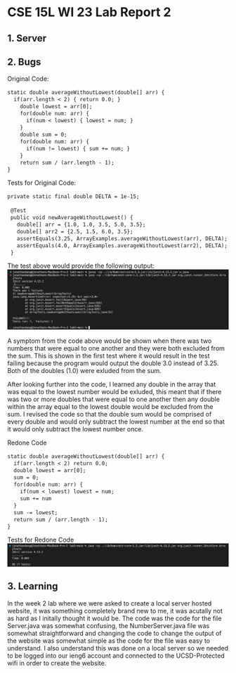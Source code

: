 # CSE 15L WI 23 Lab Report 2

## 1. Server

## 2. Bugs
Original Code:
```
static double averageWithoutLowest(double[] arr) {
  if(arr.length < 2) { return 0.0; }
    double lowest = arr[0];
    for(double num: arr) {
      if(num < lowest) { lowest = num; }
    }
    double sum = 0;
    for(double num: arr) {
      if(num != lowest) { sum += num; }
    }
    return sum / (arr.length - 1);
}
```
Tests for Original Code:
```
private static final double DELTA = 1e-15;

 @Test
 public void newAverageWithoutLowest() {
   double[] arr = {1.0, 1.0, 3.5, 5.0, 3.5};
   double[] arr2 = {2.5, 1.5, 6.0, 3.5};
   assertEquals(3.25, ArrayExamples.averageWithoutLowest(arr), DELTA);
   assertEquals(4.0, ArrayExamples.averageWithoutLowest(arr2), DELTA);
 }
```
The test above would provide the following output:
![Image](lab3Failure.png)

A symptom from the code above would be shown when there was two numbers that were equal to one another and they were both excluded from the sum. This is shown in the first test where it would result in the test failing because the program would output the double 3.0 instead of 3.25. Both of the doubles (1.0) were exluded from the sum.

After looking further into the code, I learned any double in the array that was equal to the lowest number would be exluded, this meant that if there was two or more doubles that were equal to one another then any double within the array equal to the lowest double would be excluded from the sum. I revised the code so that the double sum would be comprised of every double and would only subtract the lowest number at the end so that it would only subtract the lowest number once.

Redone Code
```
static double averageWithoutLowest(double[] arr) {
  if(arr.length < 2) return 0.0;
  double lowest = arr[0];
  sum = 0;
  for(double num: arr) {
    if(num < lowest) lowest = num;
    sum += num
  }
  sum -= lowest;
  return sum / (arr.length - 1);
}
```

Tests for Redone Code
![Image](lab3Pass.png)

## 3. Learning

In the week 2 lab where we were asked to create a local server hosted website, it was something completely brand new to me, it was acutally not as hard as I initally thought it would be. The code was the code for the file Server.java was somewhat confusing, the NumberServer.java file was somewhat straightforward and changing the code to change the output of the website was somewhat simple as the code for the file was easy to understand. I also understand this was done on a local server so we needed to be logged into our ieng6 account and connected to the UCSD-Protected wifi in order to create the website.


